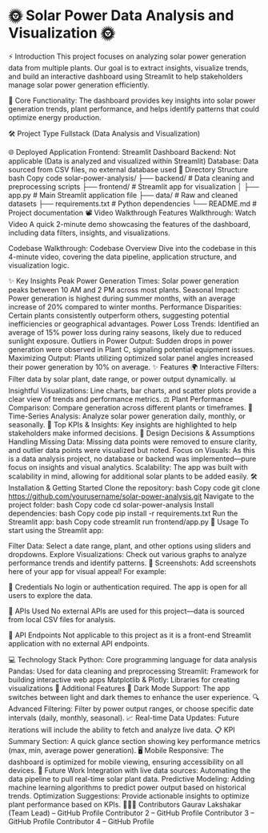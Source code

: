 # 🌞 Solar Power Data Analysis and Visualization 🌞
⚡ Introduction
This project focuses on analyzing solar power generation data from multiple plants. Our goal is to extract insights, visualize trends, and build an interactive dashboard using Streamlit to help stakeholders manage solar power generation efficiently.

🚀 Core Functionality: The dashboard provides key insights into solar power generation trends, plant performance, and helps identify patterns that could optimize energy production.

🛠️ Project Type
Fullstack (Data Analysis and Visualization)

🌐 Deployed Application
Frontend: Streamlit Dashboard
Backend: Not applicable (Data is analyzed and visualized within Streamlit)
Database: Data sourced from CSV files, no external database used
📂 Directory Structure
bash
Copy code
solar-power-analysis/
├── backend/                # Data cleaning and preprocessing scripts
├── frontend/               # Streamlit app for visualization
│   ├── app.py              # Main Streamlit application file
├── data/                   # Raw and cleaned datasets
├── requirements.txt        # Python dependencies
└── README.md               # Project documentation
📽️ Video Walkthrough
Features Walkthrough: Watch Video
A quick 2-minute demo showcasing the features of the dashboard, including data filters, insights, and visualizations.

Codebase Walkthrough: Codebase Overview
Dive into the codebase in this 4-minute video, covering the data pipeline, application structure, and visualization logic.

✨ Key Insights
Peak Power Generation Times: Solar power generation peaks between 10 AM and 2 PM across most plants.
Seasonal Impact: Power generation is highest during summer months, with an average increase of 20% compared to winter months.
Performance Disparities: Certain plants consistently outperform others, suggesting potential inefficiencies or geographical advantages.
Power Loss Trends: Identified an average of 15% power loss during rainy seasons, likely due to reduced sunlight exposure.
Outliers in Power Output: Sudden drops in power generation were observed in Plant C, signaling potential equipment issues.
Maximizing Output: Plants utilizing optimized solar panel angles increased their power generation by 10% on average.
✨ Features
🌍 Interactive Filters: Filter data by solar plant, date range, or power output dynamically.
📊 Insightful Visualizations: Line charts, bar charts, and scatter plots provide a clear view of trends and performance metrics.
⚖️ Plant Performance Comparison: Compare generation across different plants or timeframes.
📅 Time-Series Analysis: Analyze solar power generation daily, monthly, or seasonally.
📝 Top KPIs & Insights: Key insights are highlighted to help stakeholders make informed decisions.
🎨 Design Decisions & Assumptions
Handling Missing Data: Missing data points were removed to ensure clarity, and outlier data points were visualized but noted.
Focus on Visuals: As this is a data analysis project, no database or backend was implemented—pure focus on insights and visual analytics.
Scalability: The app was built with scalability in mind, allowing for additional solar plants to be added easily.
🛠️ Installation & Getting Started
Clone the repository:
bash
Copy code
git clone https://github.com/yourusername/solar-power-analysis.git
Navigate to the project folder:
bash
Copy code
cd solar-power-analysis
Install dependencies:
bash
Copy code
pip install -r requirements.txt
Run the Streamlit app:
bash
Copy code
streamlit run frontend/app.py
🎯 Usage
To start using the Streamlit app:

Filter Data: Select a date range, plant, and other options using sliders and dropdowns.
Explore Visualizations: Check out various graphs to analyze performance trends and identify patterns.
📸 Screenshots:
Add screenshots here of your app for visual appeal! For example:


🔑 Credentials
No login or authentication required. The app is open for all users to explore the data.

🔗 APIs Used
No external APIs are used for this project—data is sourced from local CSV files for analysis.

🧭 API Endpoints
Not applicable to this project as it is a front-end Streamlit application with no external API endpoints.

💻 Technology Stack
Python: Core programming language for data analysis
Pandas: Used for data cleaning and preprocessing
Streamlit: Framework for building interactive web apps
Matplotlib & Plotly: Libraries for creating visualizations
🚀 Additional Features
🌟 Dark Mode Support: The app switches between light and dark themes to enhance the user experience.
🔍 Advanced Filtering: Filter by power output ranges, or choose specific date intervals (daily, monthly, seasonal).
📈 Real-time Data Updates: Future iterations will include the ability to fetch and analyze live data.
📋 KPI Summary Section: A quick glance section showing key performance metrics (max, min, average power generation).
🖥️ Mobile Responsive: The dashboard is optimized for mobile viewing, ensuring accessibility on all devices.
📝 Future Work
Integration with live data sources: Automating the data pipeline to pull real-time solar plant data.
Predictive Modeling: Adding machine learning algorithms to predict power output based on historical trends.
Optimization Suggestions: Provide actionable insights to optimize plant performance based on KPIs.
🧑‍🤝‍🧑 Contributors
Gaurav Lakshakar (Team Lead) – GitHub Profile
Contributor 2 – GitHub Profile
Contributor 3 – GitHub Profile
Contributor 4 – GitHub Profile
